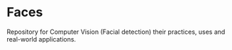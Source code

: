 # Faces
Repository for Computer Vision (Facial detection) their practices, uses and real-world applications.
